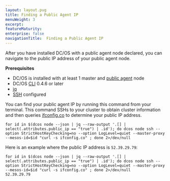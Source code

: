 ```yaml
---
layout: layout.pug
title: Finding a Public Agent IP
menuWeight: 3
excerpt:
featureMaturity:
enterprise: false
navigationTitle:  Finding a Public Agent IP
---
```


<!-- This source repo for this topic is https://github.com/dcos/dcos-docs -->


After you have installed DC/OS with a public agent node declared, you can navigate to the public IP address of your public agent node.

**Prerequisites**

- DC/OS is installed with at least 1 master and [public agent](/docs/1.9/overview/concepts/#public-agent-node) node
- DC/OS [CLI](/docs/1.9/cli/) 0.4.6 or later
- [jq](https://github.com/stedolan/jq/wiki/Installation)
- [SSH](/docs/1.9/administering-clusters/sshcluster/) configured

You can find your public agent IP by running this command from your terminal. This command SSHs to your cluster to obtain cluster information and then queries [ifconfig.co](https://ifconfig.co/) to determine your public IP address.

```
for id in $(dcos node --json | jq --raw-output '.[] | select(.attributes.public_ip == "true") | .id'); do dcos node ssh --option StrictHostKeyChecking=no --option LogLevel=quiet --master-proxy --mesos-id=$id "curl -s ifconfig.co" ; done 2>/dev/null
```

Here is an example where the public IP address is `52.39.29.79`:

```
for id in $(dcos node --json | jq --raw-output '.[] | select(.attributes.public_ip == "true") | .id'); do dcos node ssh --option StrictHostKeyChecking=no --option LogLevel=quiet --master-proxy --mesos-id=$id "curl -s ifconfig.co" ; done 2>/dev/null
52.39.29.79
```




